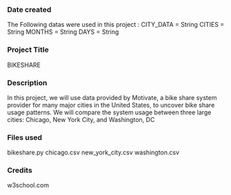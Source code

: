 ### Date created
The Following datas were used in this project :
CITY_DATA = String
CITIES = String
MONTHS = String
DAYS = String

### Project Title
BIKESHARE

### Description
In this project, we will use data provided by Motivate, a bike share system provider for many major cities
in the United States, to uncover bike share usage patterns. We will compare the system usage between three large cities:
Chicago, New York City, and Washington, DC

### Files used
bikeshare.py
chicago.csv
new_york_city.csv
washington.csv

### Credits
w3school.com
